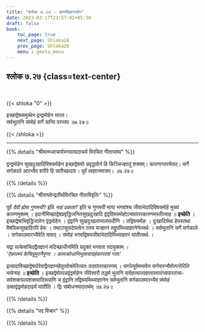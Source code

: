 ```yaml
---
title: "श्लोक ७.२७ - ज्ञानविज्ञानयोग"
date: 2023-03-17T23:57:02+05:30
draft: false
book:
    toc_page: true
    next_page: Shloka28
    prev_page: Shloka26
    menu : geeta_menu
---
```




## श्लोक ७.२७ {class=text-center}

<br/>

{{< shloka  "0"  >}}

इच्छाद्वेषसमुत्थेन द्वन्द्वमोहेन भारत।  
सर्वभूतानि संमोहं सर्गे यान्ति परन्तप ॥७.२७॥

{{< /shloka >}}

---


{{% details "श्रीमत्मध्वाचार्यभगवत्पादाचर्य विरचित  गीताभाष्य" %}}

द्वन्द्वमोहेन सुखदुःखादिविषयमोहेन इच्छाद्वेषयोः प्रवृद्धयोर्न हि किञ्चिज्ज्ञातुं 
शक्यम्। कारणान्तरमेतत्। सर्गे सर्गकाले आरभ्यैव शरीरे हि सतीच्छादयः। 
पूर्वं त्वज्ञानमात्रम्। ॥७.२७॥

{{% /details %}}



{{% details "श्रीराघवेन्द्रतीर्थविरचित गीताविवृतिः" %}}

पूर्वं *दैवी ह्येषा गुणमयी?* इति   *नाहं प्रकाश?* इति 
च गुणमयी माया भगवांश्च जीवाभेदादिविषयमोहे मुख्यं 
कारणमुक्तम्‌ । इदानीमिच्छाद्वेषप्रवृद्धिजनितसुखदुःखादि 
द्वंद्वविषयमोहोऽप्यवांतरकारणमस्तीत्याह ॥ 
**इच्छेति** । इच्छाद्वेषाभिवृद्धिजातेन द्वंद्वमोहेन । 
द्वंद्वानि सुखदुःखलाभालभादीनि । तद्विषयमोहः । 
दुःखादिर्यथा हेयस्तथा वैषयिकसुखादिरपि हेयः । 
तथाऽप्युपादेयत्वेन तस्य यज्ज्ञानं 
तद्रूपमिथ्याज्ञानेनेत्यर्थः । सर्वभूतानि सर्गे सर्गकाले ।
सर्गकालमारभ्यैवेति यावत् । संमोहं 
भगवद्विषयजीवाभेदादिमिथ्याज्ञानं यांतीत्यर्थः । 

यद्वा यत्केषांचिदद्वैतज्ञानं मदिच्छाधीनमिति यदुक्तं 
भगवता तदयुक्तम् ।    
*'ऐकात्म्यं केचिदूमुरनैपुणाः । कामक्रोधाभिभूतत्वादहंकारवशं गताः'*  

इत्यादाविच्छाद्वेषादेरेवाद्वैतज्ञानहेतुत्वोक्तेरित्यतः 
तदवांतरकारणम्‌ ।
सर्गात्पूर्वमभावेन सर्गमारभ्यैवोत्पत्तेरिति भावेनाह 
॥ **इच्छेति** । इच्छद्वेषोत्पन्नद्वंद्वमोहेन 
जीवेश्वरौ तद्धर्म भूतानि
सर्वज्ञत्वाल्पज्ञत्वस्वातंत्र्यपारतंत्र्य-
सर्वशक्त्यल्पशक्त्यादिरूपाणि च द्वंद्वानि 
तद्विषयमिथ्याज्ञानेन सर्वभूतानि सर्गकालमारभ्यैव संमोहं 
उक्तद्वंद्वमोहदाढर्यं यांतीति । द्विः संबोधनमादरार्थम्‌ 
॥७.२७॥

{{% /details %}}



{{% details "पद विचार" %}}


{{% /details %}}
